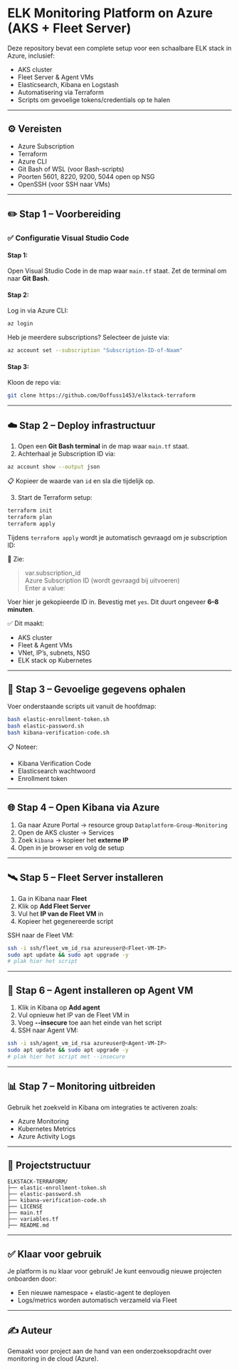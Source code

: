 # ELK Monitoring Platform on Azure (AKS + Fleet Server)

Deze repository bevat een complete setup voor een schaalbare ELK stack in Azure, inclusief:
- AKS cluster  
- Fleet Server & Agent VMs  
- Elasticsearch, Kibana en Logstash  
- Automatisering via Terraform  
- Scripts om gevoelige tokens/credentials op te halen  

---

## ⚙️ Vereisten

- Azure Subscription  
- Terraform  
- Azure CLI  
- Git Bash of WSL (voor Bash-scripts)  
- Poorten 5601, 8220, 9200, 5044 open op NSG  
- OpenSSH (voor SSH naar VMs)  

---

## ✏️ Stap 1 – Voorbereiding

### ✅ Configuratie Visual Studio Code

#### Stap 1:
Open Visual Studio Code in de map waar `main.tf` staat. Zet de terminal om naar **Git Bash**.

#### Stap 2:
Log in via Azure CLI:

```bash
az login
```

Heb je meerdere subscriptions? Selecteer de juiste via:

```bash
az account set --subscription "Subscription-ID-of-Naam"
```

#### Stap 3:
Kloon de repo via:

```bash
git clone https://github.com/Ooffuss1453/elkstack-terraform
```

---

## ☁️ Stap 2 – Deploy infrastructuur

1. Open een **Git Bash terminal** in de map waar `main.tf` staat.
2. Achterhaal je Subscription ID via:

```bash
az account show --output json
```

📋 Kopieer de waarde van `id` en sla die tijdelijk op.

3. Start de Terraform setup:

```bash
terraform init
terraform plan
terraform apply
```

Tijdens `terraform apply` wordt je automatisch gevraagd om je subscription ID:

📸 Zie:  
> var.subscription_id  
> Azure Subscription ID (wordt gevraagd bij uitvoeren)  
> Enter a value:

Voer hier je gekopieerde ID in. Bevestig met `yes`. Dit duurt ongeveer **6–8 minuten**.

✅ Dit maakt:  
- AKS cluster  
- Fleet & Agent VMs  
- VNet, IP’s, subnets, NSG  
- ELK stack op Kubernetes  

---

## 🔐 Stap 3 – Gevoelige gegevens ophalen

Voer onderstaande scripts uit vanuit de hoofdmap:

```bash
bash elastic-enrollment-token.sh
bash elastic-password.sh
bash kibana-verification-code.sh
```

📋 Noteer:
- Kibana Verification Code  
- Elasticsearch wachtwoord  
- Enrollment token  

---

## 🌐 Stap 4 – Open Kibana via Azure

1. Ga naar Azure Portal → resource group `Dataplatform-Group-Monitoring`  
2. Open de AKS cluster → Services  
3. Zoek `kibana` → kopieer het **externe IP**  
4. Open in je browser en volg de setup  

---

## 🛰️ Stap 5 – Fleet Server installeren

1. Ga in Kibana naar **Fleet**  
2. Klik op **Add Fleet Server**  
3. Vul het **IP van de Fleet VM** in  
4. Kopieer het gegenereerde script  

SSH naar de Fleet VM:

```bash
ssh -i ssh/fleet_vm_id_rsa azureuser@<Fleet-VM-IP>
sudo apt update && sudo apt upgrade -y
# plak hier het script
```

---

## 🤖 Stap 6 – Agent installeren op Agent VM

1. Klik in Kibana op **Add agent**  
2. Vul opnieuw het IP van de Fleet VM in  
3. Voeg **--insecure** toe aan het einde van het script  
4. SSH naar Agent VM:

```bash
ssh -i ssh/agent_vm_id_rsa azureuser@<Agent-VM-IP>
sudo apt update && sudo apt upgrade -y
# plak hier het script met --insecure
```

---

## 📊 Stap 7 – Monitoring uitbreiden

Gebruik het zoekveld in Kibana om integraties te activeren zoals:
- Azure Monitoring  
- Kubernetes Metrics  
- Azure Activity Logs  

---

## 📁 Projectstructuur

```
ELKSTACK-TERRAFORM/
├── elastic-enrollment-token.sh
├── elastic-password.sh
├── kibana-verification-code.sh
├── LICENSE
├── main.tf
├── variables.tf
├── README.md
```

---

## ✅ Klaar voor gebruik

Je platform is nu klaar voor gebruik! Je kunt eenvoudig nieuwe projecten onboarden door:
- Een nieuwe namespace + elastic-agent te deployen
- Logs/metrics worden automatisch verzameld via Fleet

---

## ✍️ Auteur

Gemaakt voor project aan de hand van een onderzoeksopdracht over monitoring in de cloud (Azure).
